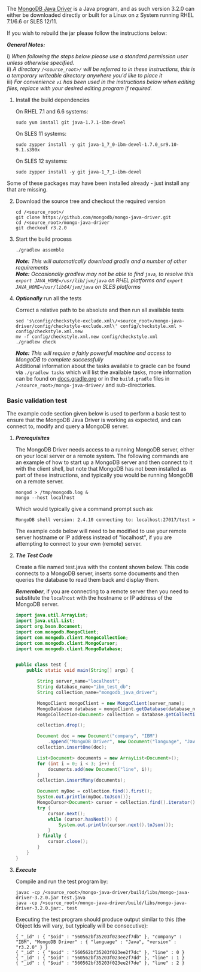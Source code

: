 The [MongoDB Java Driver](http://docs.mongodb.org/ecosystem/drivers/java/) is a Java program, and as such version 3.2.0 can either be downloaded directly or built for a Linux on z System running RHEL 7.1/6.6 or SLES 12/11.

If you wish to rebuild the jar please follow the instructions below:

_**General Notes:**_

i) _When following the steps below please use a standard permission user unless otherwise specified._  
ii) _A directory `/<source_root>/` will be referred to in these instructions, this is a temporary writeable directory anywhere you'd like to place it_  
iii) _For convenience `vi` has been used in the instructions below when editing files, replace with your desired editing program if required._


1. Install the build dependencies

    On RHEL 7.1 and 6.6 systems:
    ```shell
    sudo yum install git java-1.7.1-ibm-devel
    ```
    On SLES 11 systems:
    ```shell
    sudo zypper install -y git java-1_7_0-ibm-devel-1.7.0_sr9.10-9.1.s390x
    ```
    On SLES 12 systems:
    ```shell
    sudo zypper install -y git java-1_7_1-ibm-devel
    ```
  Some of these packages may have been installed already - just install any that are missing.
  
2. Download the source tree and checkout the required version

    ```shell
    cd /<source_root>/
    git clone https://github.com/mongodb/mongo-java-driver.git
    cd /<source_root>/mongo-java-driver
    git checkout r3.2.0
    ```
3. Start the build process

    ```shell
    ./gradlew assemble
    ```
    _**Note:** This will automatically download gradle and a number of other requirements_  
    _**Note:** Occasionally gradlew may not be able to find `java`, to resolve this `export JAVA_HOME=/usr/lib/jvm/java` on RHEL platforms and `export JAVA_HOME=/usr/lib64/jvm/java` on SLES platforms_
4. _**Optionally**_ run all the tests

    Correct a relative path to be absolute and then run all available tests
    ```shell
    sed 's\config/checkstyle-exclude.xml\/<source_root>/mongo-java-driver/config/checkstyle-exclude.xml\' config/checkstyle.xml > config/checkstyle.xml.new
    mv -f config/checkstyle.xml.new config/checkstyle.xml
    ./gradlew check
    ```
    _**Note:** This will require a fairly powerful machine and access to MongoDB to complete successfully_  
    Additional information about the tasks available to gradle can be found via `./gradlew tasks` which will list the available tasks, more information can be found on [docs.gradle.org](https://docs.gradle.org/current/userguide/java_plugin.html) or in the `build.gradle` files in `/<source_root>/mongo-java-driver/` and sub-directories.

### Basic validation test
    
The example code section given below is used to perform a basic test to ensure that the MongoDB Java Driver is working as expected, and can connect to, modify and query a MongoDB server.

1. ***Prerequisites***

    The MongoDB Driver needs access to a running MongoDB server, either on your local server or a remote system. The following commands are an example of how to start up a MongoDB server and then connect to it with the client shell, but note that MongoDB has not been installed as part of these instructions, and typically you would be running MongoDB on a remote server.

    ```shell
    mongod > /tmp/mongodb.log &
    mongo --host localhost 
    ```
    Which would typically give a command prompt such as:
    
    ```shell
    MongoDB shell version: 2.4.10 connecting to: localhost:27017/test > 
    ```
    The example code below will need to be modified to use your remote server hostname or IP address instead of "localhost", if you are attempting to connect to your own (remote) server.
    
2. ***The Test Code***
    
    Create a file named test.java with the content shown below. This code connects to a MongoDB server, inserts some documents and then queries the database to read them back and display them. 
	
	_**Remember**_, if you are connecting to a remote server then you need to substitute the `localhost` with the hostname or IP address of the MongoDB server.

    ```java
    import java.util.ArrayList;
    import java.util.List;
    import org.bson.Document;
    import com.mongodb.MongoClient;
    import com.mongodb.client.MongoCollection;
    import com.mongodb.client.MongoCursor;
    import com.mongodb.client.MongoDatabase;


    public class test {
        public static void main(String[] args) {

            String server_name="localhost";
            String database_name="ibm_test_db";
            String collection_name="mongodb_java_driver";

            MongoClient mongoClient = new MongoClient(server_name);
            MongoDatabase database = mongoClient.getDatabase(database_name);
            MongoCollection<Document> collection = database.getCollection(collection_name);

            collection.drop();

            Document doc = new Document("company", "IBM")
                .append("MongoDB Driver", new Document("language", "Java").append("version", "r3.2.0"));
            collection.insertOne(doc);

            List<Document> documents = new ArrayList<Document>();
            for (int i = 0; i < 3; i++) {
                documents.add(new Document("line", i));
            }
            collection.insertMany(documents);

            Document myDoc = collection.find().first();
            System.out.println(myDoc.toJson());
            MongoCursor<Document> cursor = collection.find().iterator();
            try {
                cursor.next();
                while (cursor.hasNext()) {
                    System.out.println(cursor.next().toJson());
                }
            } finally {
                cursor.close();
            }
        }
    }
    ```
     
3. ***Execute*** 
    
    Compile and run the test program by:

    ```shell
    javac -cp /<source_root>/mongo-java-driver/build/libs/mongo-java-driver-3.2.0.jar test.java
    java -cp /<source_root>/mongo-java-driver/build/libs/mongo-java-driver-3.2.0.jar:. test
    ```
    Executing the test program should produce output similar to this (the Object Ids will vary, but typically will be consecutive):

    ```shell
    { "_id" : { "$oid" : "560562bf35203f023ee2f7db" }, "company" : "IBM", "MongoDB Driver" : { "language" : "Java", "version" : "r3.2.0" } }
	{ "_id" : { "$oid" : "560562bf35203f023ee2f7dc" }, "line" : 0 }
	{ "_id" : { "$oid" : "560562bf35203f023ee2f7dd" }, "line" : 1 }
	{ "_id" : { "$oid" : "560562bf35203f023ee2f7de" }, "line" : 2 }
    ```